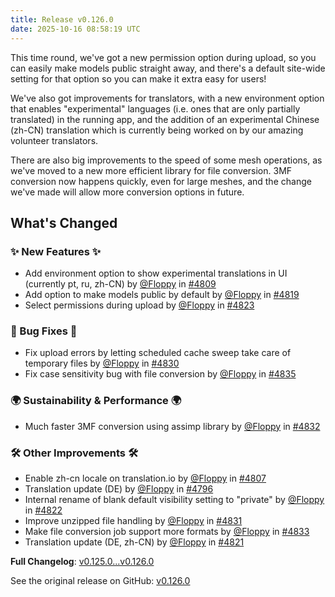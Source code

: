 ```yaml
---
title: Release v0.126.0
date: 2025-10-16 08:58:19 UTC
---
```

This time round, we've got a new permission option during upload, so you can easily make models public straight away, and there's a default site-wide setting for that option so you can make it extra easy for users!

We've also got improvements for translators, with a new environment option that enables "experimental" languages (i.e. ones that are only partially translated) in the running app, and the addition of an experimental Chinese (zh-CN) translation which is currently being worked on by our amazing volunteer translators.

There are also big improvements to the speed of some mesh operations, as we've moved to a new more efficient library for file conversion. 3MF conversion now happens quickly, even for large meshes, and the change we've made will allow more conversion options in future.

## What's Changed
### ✨ New Features ✨
* Add environment option to show experimental translations in UI (currently pt, ru, zh-CN) by [@Floppy](https://github.com/Floppy) in [#4809](https://github.com/manyfold3d/manyfold/pull/4809)
* Add option to make models public by default by [@Floppy](https://github.com/Floppy) in [#4819](https://github.com/manyfold3d/manyfold/pull/4819)
* Select permissions during upload by [@Floppy](https://github.com/Floppy) in [#4823](https://github.com/manyfold3d/manyfold/pull/4823)
### 🐛 Bug Fixes 🐛
* Fix upload errors by letting scheduled cache sweep take care of temporary files by [@Floppy](https://github.com/Floppy) in [#4830](https://github.com/manyfold3d/manyfold/pull/4830)
* Fix case sensitivity bug with file conversion by [@Floppy](https://github.com/Floppy) in [#4835](https://github.com/manyfold3d/manyfold/pull/4835)
### 🌍 Sustainability & Performance 🌍
* Much faster 3MF conversion using assimp library by [@Floppy](https://github.com/Floppy) in [#4832](https://github.com/manyfold3d/manyfold/pull/4832)
### 🛠️ Other Improvements 🛠️
* Enable zh-cn locale on translation.io by [@Floppy](https://github.com/Floppy) in [#4807](https://github.com/manyfold3d/manyfold/pull/4807)
* Translation update (DE) by [@Floppy](https://github.com/Floppy) in [#4796](https://github.com/manyfold3d/manyfold/pull/4796)
* Internal rename of blank default visibility setting to "private" by [@Floppy](https://github.com/Floppy) in [#4822](https://github.com/manyfold3d/manyfold/pull/4822)
* Improve unzipped file handling by [@Floppy](https://github.com/Floppy) in [#4831](https://github.com/manyfold3d/manyfold/pull/4831)
* Make file conversion job support more formats by [@Floppy](https://github.com/Floppy) in [#4833](https://github.com/manyfold3d/manyfold/pull/4833)
* Translation update (DE, zh-CN) by [@Floppy](https://github.com/Floppy) in [#4821](https://github.com/manyfold3d/manyfold/pull/4821)


**Full Changelog**: [v0.125.0...v0.126.0](https://github.com/manyfold3d/manyfold/compare/v0.125.0...v0.126.0)

See the original release on GitHub: [v0.126.0](https://github.com/manyfold3d/manyfold/releases/tag/v0.126.0)
